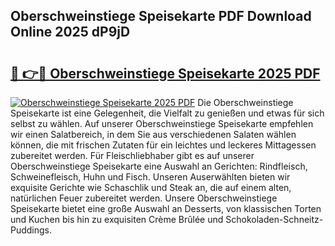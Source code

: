 ## Oberschweinstiege Speisekarte PDF Download Online 2025 dP9jD

# <h2><a href="http://gccll4.nevu.top/?p=Oberschweinstiege+Speisekarte">🔗 👉🔴 Oberschweinstiege Speisekarte 2025 PDF</a></h2>

[![Oberschweinstiege Speisekarte 2025 PDF](https://i.imgur.com/dBaPXMq.png)](http://gccll4.nevu.top/?p=Oberschweinstiege+Speisekarte)
Die Oberschweinstiege Speisekarte ist eine Gelegenheit, die Vielfalt zu genießen und etwas für sich selbst zu wählen. Auf unserer Oberschweinstiege Speisekarte empfehlen wir einen Salatbereich, in dem Sie aus verschiedenen Salaten wählen können, die mit frischen Zutaten für ein leichtes und leckeres Mittagessen zubereitet werden. Für Fleischliebhaber gibt es auf unserer Oberschweinstiege Speisekarte eine Auswahl an Gerichten: Rindfleisch, Schweinefleisch, Huhn und Fisch. Unseren Auserwählten bieten wir exquisite Gerichte wie Schaschlik und Steak an, die auf einem alten, natürlichen Feuer zubereitet werden. Unsere Oberschweinstiege Speisekarte bietet eine große Auswahl an Desserts, von klassischen Torten und Kuchen bis hin zu exquisiten Crème Brûlée und Schokoladen-Schneitz-Puddings.
